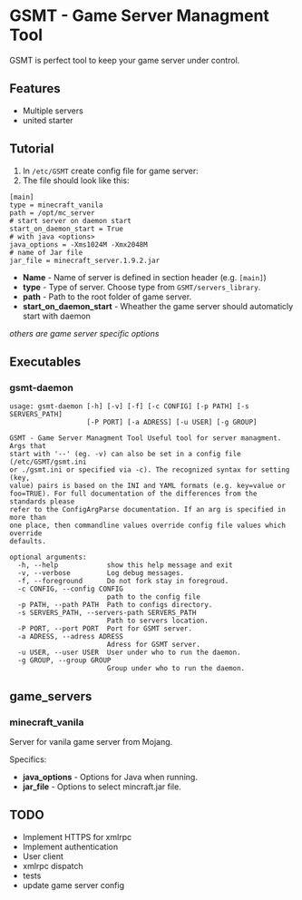 GSMT - Game Server Managment Tool
=================================

GSMT is perfect tool to keep your game server under control.

Features
--------
* Multiple servers
* united starter

Tutorial
--------

1. In `/etc/GSMT` create config file for game server:
2. The file should look like this:
```
[main]
type = minecraft_vanila
path = /opt/mc_server
# start server on daemon start
start_on_daemon_start = True
# with java <options>
java_options = -Xms1024M -Xmx2048M
# name of Jar file
jar_file = minecraft_server.1.9.2.jar
```

* **Name** - Name of server is defined in section header (e.g. `[main]`)
* **type** - Type of server. Choose type from `GSMT/servers_library`.
* **path** - Path to the root folder of game server.
* **start_on_daemon_start** - Wheather the game server should automaticly start with daemon

_others are game server specific options_

Executables
-----------

### gsmt-daemon


```
usage: gsmt-daemon [-h] [-v] [-f] [-c CONFIG] [-p PATH] [-s SERVERS_PATH]
                   [-P PORT] [-a ADRESS] [-u USER] [-g GROUP]

GSMT - Game Server Managment Tool Useful tool for server managment. Args that
start with '--' (eg. -v) can also be set in a config file (/etc/GSMT/gsmt.ini
or ./gsmt.ini or specified via -c). The recognized syntax for setting (key,
value) pairs is based on the INI and YAML formats (e.g. key=value or
foo=TRUE). For full documentation of the differences from the standards please
refer to the ConfigArgParse documentation. If an arg is specified in more than
one place, then commandline values override config file values which override
defaults.

optional arguments:
  -h, --help            show this help message and exit
  -v, --verbose         Log debug messages.
  -f, --foreground      Do not fork stay in foregroud.
  -c CONFIG, --config CONFIG
                        path to the config file
  -p PATH, --path PATH  Path to configs directory.
  -s SERVERS_PATH, --servers-path SERVERS_PATH
                        Path to servers location.
  -P PORT, --port PORT  Port for GSMT server.
  -a ADRESS, --adress ADRESS
                        Adress for GSMT server.
  -u USER, --user USER  User under who to run the daemon.
  -g GROUP, --group GROUP
                        Group under who to run the daemon.
```

game_servers
------------

### minecraft_vanila
Server for vanila game server from Mojang.

Specifics:

* **java_options** - Options for Java when running.
* **jar_file** - Options to select mincraft.jar file.


TODO
----

* Implement HTTPS for xmlrpc
* Implement authentication
* User client
* xmlrpc dispatch
* tests
* update game server config
